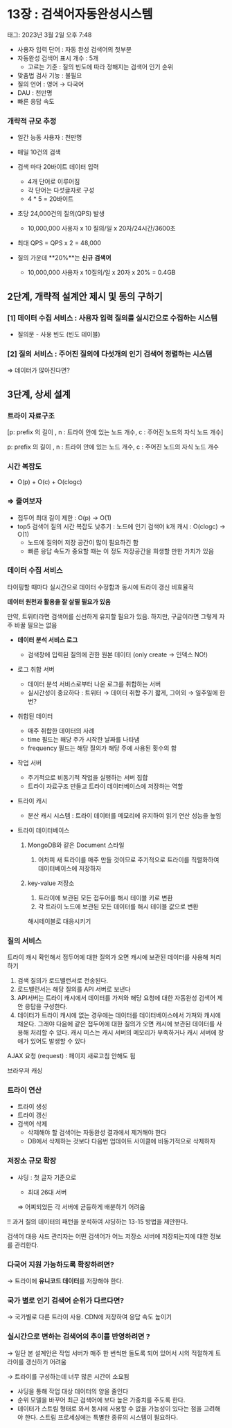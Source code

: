# 13장 : 검색어자동완성시스템

태그: 2023년 3월 2일 오후 7:48



- 사용자 입력 단어 : 자동 완성 검색어의 첫부분
- 자동완성 검색어 표시 개수 : 5개
    - 고르는 기준 : 질의 빈도에 따라 정해지는 검색어 인기 순위
- 맞춤법 검사 기능 : 불필요
- 질의 언어 : 영어 → 다국어
- DAU : 천만명
- 빠른 응답 속도

### 개략적 규모 추정

- 일간 능동 사용자 :  천만명
- 매일 10건의 검색
- 검색 마다 20바이트 데이터 입력
    - 4개 단어로 이루어짐
    - 각 단어는 다섯글자로 구성
    - 4 * 5 = 20바이트



- 초당 24,000건의 질의(QPS) 발생
    - 10,000,000 사용자 x 10 질의/일 x 20자/24시간/3600초
- 최대 QPS = QPS x 2 = 48,000
- 질의 가운데 **20%**는 **신규 검색어**
    - 10,000,000 사용자 x 10질의/일 x 20자 x 20% = 0.4GB

## 2단계, 개략적 설계안 제시 및 동의 구하기

### [1] 데이터 수집 서비스 : 사용자 입력 질의를 실시간으로 수집하는 시스템

- 질의문 - 사용 빈도 (빈도 테이블)



### [2] 질의 서비스 : 주어진 질의에 다섯개의 인기 검색어 정렬하는 시스템





⇒ 데이터가 많아진다면?

## 3단계, 상세 설계

### 트라이 자료구조

[p: prefix 의 길이 , n : 트라이 안에 있는 노드 개수, c : 주어진 노드의 자식 노드 개수]

p: prefix 의 길이 , n : 트라이 안에 있는 노드 개수, c : 주어진 노드의 자식 노드 개수

### 시간 복잡도

- O(p) + O(c) + O(clogc)
    


### ⇒ 줄여보자

- 접두어 최대 길이 제한 : O(p) → O(1)
- top5 검색어 질의 시간 복잡도 낮추기 : 노드에 인기 검색어 k개 캐시 : O(clogc) → O(1)
    - 노드에 질의어 저장 공간이 많이 필요하긴 함
    - 빠른 응답 속도가 중요할 때는 이 정도 저장공간을 희생할 만한 가치가 있음
    

    

### 데이터 수집 서비스

타이핑할 때마다 실시간으로 데이터 수정함과 동시에 트라이 갱신 비효율적

**데이터 원천과 활용을 잘 살필 필요가 있음**

만약, 트위터라면 검색어를 신선하게 유지할 필요가 있음. 하지만, 구글이라면 그렇게 자주 바꿀 필요는 없음



- **데이터 분석 서비스 로그**
    - 검색창에 입력된 질의에 관한 원본 데이터 (only create → 인덱스 NO!)

        
- 로그 취합 서버
    - 데이터 분석 서비스로부터 나온 로그를 취합하는 서버
    - 실시간성이 중요하다 : 트위터 → 데이터 취합 주기 짧게, 그이외 → 일주일에 한번?
- 취합된 데이터
    - 매주 취합한 데이터의 사례
    - time 필드는 해당 주가 시작한 날짜를 나타냄
    - frequency 필드는 해당 질의가 해당 주에 사용된 횟수의 합
        

- 작업 서버
    - 주기적으로 비동기적 작업을 실행하는 서버 집합
    - 트라이 자료구조 만들고 트라이 데이터베이스에 저장하는 역할
- 트라이 캐시
    - 분산 캐시 시스템 : 트라이 데이터를 메모리에 유지하여 읽기 연산 성능을 높임
- 트라이 데이터베이스
    1. MongoDB와 같은 Document 스타일
        1. 어차피 새 트라이를 매주 만들 것이므로 주기적으로 트라이를 직렬화하여 데이터베이스에 저장하자
    2. key-value 저장소
        1. 트라이에 보관된 모든 접두어를 해시 테이블 키로 변환
        2. 각 트라이 노드에 보관된 모든 데이터를 해시 테이블 값으로 변환
        
        해시테이블로 대응시키기
        

### 질의 서비스

트라이 캐시 확인해서 접두어에 대한 질의가 오면 캐시에 보관된 데이터를 사용해 처리하기 



1. 검색 질의가 로드밸런서로 전송된다.
2. 로드밸런서는 해당 질의를 API 서버로 보낸다
3. API서버는 트라이 캐시에서 데이터를 가져와 해당 요청에 대한 자동완성 검색어 제안 응답을 구성한다.
4. 데이터가 트라이 캐시에 없는 경우에는 데이터를 데이터베이스에서 가져와 캐시에 채운다. 그래야 다음에 같은 접두어에 대한 질의가 오면 캐시에 보관된 데이터를 사용해 처리할 수 있다. 캐시 미스는 캐시 서버의 메모리가 부족하거나 캐시 서버에 장애가 있어도 발생할 수 있다

AJAX 요청 (request) : 페이지 새로고침 안해도 됨

브라우저 캐싱 

### 트라이 연산

- 트라이 생성
- 트라이 갱신
- 검색어 삭제
    - 삭제해야 할 검색어는 자동완성 결과에서 제거해야 한다
    - DB에서 삭제하는 것보다 다음번 업데이트 사이클에 비동기적으로 삭제하자
    


### 저장소 규모 확장

- 샤딩 : 첫 글자 기준으로
    - 최대 26대 서버
    
    ⇒ 어찌되었든 각 서버에 균등하게 배분하기 어려움
    

!! 과거 질의 데이터의 패턴을 분석하여 샤딩하는 13-15 방법을 제안한다.

검색어 대응 샤드 관리자는 어떤 검색어가 어느 저장소 서버에 저장되는지에 대한 정보를 관리한다.



### 다국어 지원 가능하도록 확장하려면?

→ 트라이에 **유니코드 데이터**를 저장해야 한다.

### 국가 별로 인기 검색어 순위가 다르다면?

→ 국가별로 다른 트라이 사용. CDN에 저장하여 응답 속도 높이기

### 실시간으로 변하는 검색어의 추이를 반영하려면 ?

→ 일단 본 설계안은 작업 서버가 매주 한 번씩만 돌도록 되어 있어서 시의 적절하게 트라이를 갱신하기 어려움

→ 트라이를 구성하는데 너무 많은 시간이 소요됨

- 샤딩을 통해 작업 대상 데이터의 양을 줄인다
- 순위 모델을 바꾸어 최근 검색어에 보다 높은 가중치를 주도록 한다.
- 데이터가 스트림 형태로 와서 동시에 사용할 수 없을 가능성이 있다는 점을 고려해야 한다. 스트림 프로세싱에는 특별한 종류의 시스템이 필요하다.